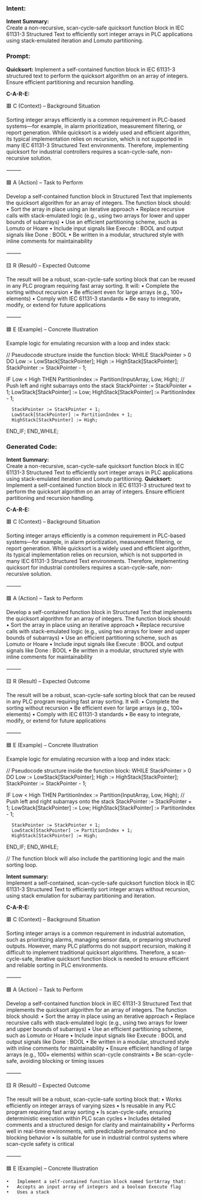 ### Intent:
**Intent Summary:**  
Create a non-recursive, scan-cycle-safe quicksort function block in IEC 61131-3 Structured Text to efficiently sort integer arrays in PLC applications using stack-emulated iteration and Lomuto partitioning.

### Prompt:
**Quicksort:**
Implement a self-contained function block in IEC 61131-3 structured text to perform the quicksort algorithm on an array of integers. Ensure efficient partitioning and recursion handling.

**C-A-R-E:**

🟥 C (Context) – Background Situation

Sorting integer arrays efficiently is a common requirement in PLC-based systems—for example, in alarm prioritization, measurement filtering, or report generation. While quicksort is a widely used and efficient algorithm, its typical implementation relies on recursion, which is not supported in many IEC 61131-3 Structured Text environments. Therefore, implementing quicksort for industrial controllers requires a scan-cycle-safe, non-recursive solution.

⸻

🟩 A (Action) – Task to Perform

Develop a self-contained function block in Structured Text that implements the quicksort algorithm for an array of integers. The function block should:
	•	Sort the array in place using an iterative approach
	•	Replace recursive calls with stack-emulated logic (e.g., using two arrays for lower and upper bounds of subarrays)
	•	Use an efficient partitioning scheme, such as Lomuto or Hoare
	•	Include input signals like Execute : BOOL and output signals like Done : BOOL
	•	Be written in a modular, structured style with inline comments for maintainability

⸻

🟨 R (Result) – Expected Outcome

The result will be a robust, scan-cycle-safe sorting block that can be reused in any PLC program requiring fast array sorting. It will:
	•	Complete the sorting without recursion
	•	Be efficient even for large arrays (e.g., 100+ elements)
	•	Comply with IEC 61131-3 standards
	•	Be easy to integrate, modify, or extend for future applications

⸻

🟦 E (Example) – Concrete Illustration

Example logic for emulating recursion with a loop and index stack:

// Pseudocode structure inside the function block:
WHILE StackPointer > 0 DO
   Low := LowStack[StackPointer];
   High := HighStack[StackPointer];
   StackPointer := StackPointer - 1;

   IF Low < High THEN
      PartitionIndex := Partition(InputArray, Low, High);
      // Push left and right subarrays onto the stack
      StackPointer := StackPointer + 1;
      LowStack[StackPointer] := Low;
      HighStack[StackPointer] := PartitionIndex - 1;

      StackPointer := StackPointer + 1;
      LowStack[StackPointer] := PartitionIndex + 1;
      HighStack[StackPointer] := High;
   END_IF;
END_WHILE;

### Generated Code:
**Intent Summary:**  
Create a non-recursive, scan-cycle-safe quicksort function block in IEC 61131-3 Structured Text to efficiently sort integer arrays in PLC applications using stack-emulated iteration and Lomuto partitioning.
**Quicksort:**
Implement a self-contained function block in IEC 61131-3 structured text to perform the quicksort algorithm on an array of integers. Ensure efficient partitioning and recursion handling.

**C-A-R-E:**

🟥 C (Context) – Background Situation

Sorting integer arrays efficiently is a common requirement in PLC-based systems—for example, in alarm prioritization, measurement filtering, or report generation. While quicksort is a widely used and efficient algorithm, its typical implementation relies on recursion, which is not supported in many IEC 61131-3 Structured Text environments. Therefore, implementing quicksort for industrial controllers requires a scan-cycle-safe, non-recursive solution.

⸻

🟩 A (Action) – Task to Perform

Develop a self-contained function block in Structured Text that implements the quicksort algorithm for an array of integers. The function block should:
	•	Sort the array in place using an iterative approach
	•	Replace recursive calls with stack-emulated logic (e.g., using two arrays for lower and upper bounds of subarrays)
	•	Use an efficient partitioning scheme, such as Lomuto or Hoare
	•	Include input signals like Execute : BOOL and output signals like Done : BOOL
	•	Be written in a modular, structured style with inline comments for maintainability

⸻

🟨 R (Result) – Expected Outcome

The result will be a robust, scan-cycle-safe sorting block that can be reused in any PLC program requiring fast array sorting. It will:
	•	Complete the sorting without recursion
	•	Be efficient even for large arrays (e.g., 100+ elements)
	•	Comply with IEC 61131-3 standards
	•	Be easy to integrate, modify, or extend for future applications

⸻

🟦 E (Example) – Concrete Illustration

Example logic for emulating recursion with a loop and index stack:

// Pseudocode structure inside the function block:
WHILE StackPointer > 0 DO
   Low := LowStack[StackPointer];
   High := HighStack[StackPointer];
   StackPointer := StackPointer - 1;

   IF Low < High THEN
      PartitionIndex := Partition(InputArray, Low, High);
      // Push left and right subarrays onto the stack
      StackPointer := StackPointer + 1;
      LowStack[StackPointer] := Low;
      HighStack[StackPointer] := PartitionIndex - 1;

      StackPointer := StackPointer + 1;
      LowStack[StackPointer] := PartitionIndex + 1;
      HighStack[StackPointer] := High;
   END_IF;
END_WHILE;  

// The function block will also include the partitioning logic and the main sorting loop.

**Intent summary:**  
Implement a self-contained, scan-cycle-safe quicksort function block in IEC 61131-3 Structured Text to efficiently sort integer arrays without recursion, using stack emulation for subarray partitioning and iteration.  

**C-A-R-E:**

🟥 C (Context) – Background Situation

Sorting integer arrays is a common requirement in industrial automation, such as prioritizing alarms, managing sensor data, or preparing structured outputs. However, many PLC platforms do not support recursion, making it difficult to implement traditional quicksort algorithms. Therefore, a scan-cycle-safe, iterative quicksort function block is needed to ensure efficient and reliable sorting in PLC environments.

⸻

🟩 A (Action) – Task to Perform

Develop a self-contained function block in IEC 61131-3 Structured Text that implements the quicksort algorithm for an array of integers. The function block should:
	•	Sort the array in place using an iterative approach
	•	Replace recursive calls with stack-emulated logic (e.g., using two arrays for lower and upper bounds of subarrays)
	•	Use an efficient partitioning scheme, such as Lomuto or Hoare
	•	Include input signals like Execute : BOOL and output signals like Done : BOOL
	•	Be written in a modular, structured style with inline comments for maintainability
	•	Ensure efficient handling of large arrays (e.g., 100+ elements) within scan-cycle constraints
	•	Be scan-cycle-safe, avoiding blocking or timing issues

⸻

🟨 R (Result) – Expected Outcome

The result will be a robust, scan-cycle-safe sorting block that:
	•	Works efficiently on integer arrays of varying sizes
	•	Is reusable in any PLC program requiring fast array sorting
	•	Is scan-cycle-safe, ensuring deterministic execution within PLC scan cycles
	•	Includes detailed comments and a structured design for clarity and maintainability
	•	Performs well in real-time environments, with predictable performance and no blocking behavior
	•	Is suitable for use in industrial control systems where scan-cycle safety is critical

⸻

🟦 E (Example) – Concrete Illustration

	•	Implement a self-contained function block named SortArray that:
	•	Accepts an input array of integers and a boolean Execute flag
	•	Uses a stack

